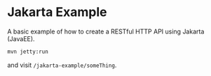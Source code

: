 # Jakarta Example

A basic example of how to create a RESTful HTTP API using Jakarta (JavaEE).

```sh
mvn jetty:run
```

and visit `/jakarta-example/someThing`.
